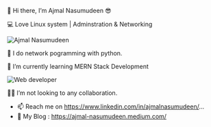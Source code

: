 

 👋 Hi there, I’m Ajmal Nasumudeen  😎 

 💻 Love Linux system | Adminstration & Networking
 
![Ajmal Nasumudeen](https://metro.co.uk/wp-content/uploads/2015/02/giphy3.gif?quality=90&strip=all&zoom=1&resize=540%2C398)

 👀 I do network pogramming with python.
    
 🌱 I’m currently learning MERN Stack Development 
 
 ![Web developer](https://media.tenor.com/images/083f8371b1f455f78558d76a090248e5/tenor.gif)
 
 🙅‍♂️ I’m not looking to any collaboration.

- 📫 Reach me on https://www.linkedin.com/in/ajmalnasumudeen/...
- 📡 My Blog : https://ajmal-nasumudeen.medium.com/

<!---
stormdotcom/stormdotcom is a ✨ special ✨ repository because its `README.md` (this file) appears on your GitHub profile.
You can click the Preview link to take a look at your changes.
--->
